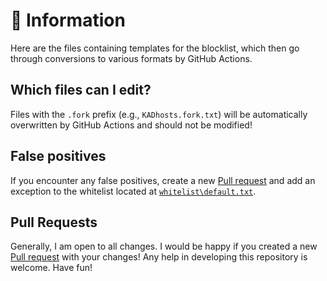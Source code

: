 # 📝 Information
Here are the files containing templates for the blocklist, which then go through conversions to various formats by GitHub Actions.

## Which files can I edit?
Files with the `.fork` prefix (e.g., `KADhosts.fork.txt`) will be automatically overwritten by GitHub Actions and should not be modified!

## False positives
If you encounter any false positives, create a new [Pull request](https://github.com/sefinek24/Sefinek-Blocklist-Collection/pulls) and add an exception to the whitelist located at [`whitelist\default.txt`](https://github.com/sefinek24/Sefinek-Blocklist-Collection/blob/main/whitelist/default.txt).

## Pull Requests
Generally, I am open to all changes. I would be happy if you created a new [Pull request](https://github.com/sefinek24/Sefinek-Blocklist-Collection/pulls) with your changes! Any help in developing this repository is welcome. Have fun!
